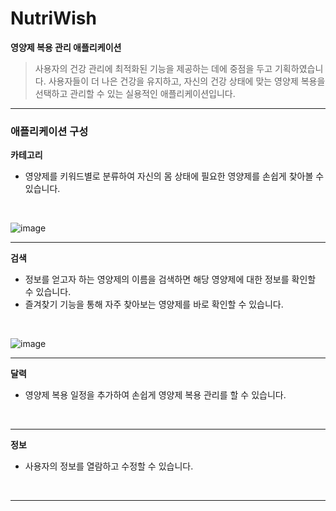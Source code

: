 <h1>NutriWish</h1>
<b>영양제 복용 관리 애플리케이션</b>
<br>

> 사용자의 건강 관리에 최적화된 기능을 제공하는 데에 중점을 두고 기획하였습니다.
> 사용자들이 더 나은 건강을 유지하고, 자신의 건강 상태에 맞는 영양제 복용을 선택하고 관리할 수 있는 실용적인 애플리케이션입니다.
<hr>

<h3>애플리케이션 구성</h3>

<b>카테고리</b>
- 영양제를 키워드별로 분류하여 자신의 몸 상태에 필요한 영양제를 손쉽게 찾아볼 수 있습니다.
<br>

![image](https://github.com/user-attachments/assets/96df2f8d-7cc0-46f1-9668-95bdaab2475d)

<hr>

<b>검색</b>
- 정보를 얻고자 하는 영양제의 이름을 검색하면 해당 영양제에 대한 정보를 확인할 수 있습니다.
- 즐겨찾기 기능을 통해 자주 찾아보는 영양제를 바로 확인할 수 있습니다.
<br>

![image](https://github.com/user-attachments/assets/688f36b7-5bcd-4292-a411-1fdaee3efdd2)

<hr>

<b>달력</b>
- 영양제 복용 일정을 추가하여 손쉽게 영양제 복용 관리를 할 수 있습니다.
<br>
<!-- 이미지 삽입 -->
<hr>

<b>정보</b>
- 사용자의 정보를 열람하고 수정할 수 있습니다.
<br>
<!-- 이미지 삽입 --> 
<hr>

<br> 
